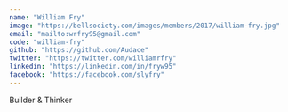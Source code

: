 ```yaml
---
name: "William Fry"
image: "https://bellsociety.com/images/members/2017/william-fry.jpg"
email: "mailto:wrfry95@gmail.com"
code: "william-fry"
github: "https://github.com/Audace"
twitter: "https://twitter.com/williamrfry"
linkedin: "https://linkedin.com/in/fryw95"
facebook: "https://facebook.com/slyfry"
---
```

Builder & Thinker